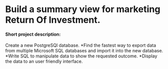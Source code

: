 # Build a summary view for marketing Return Of Investment.
#### Short project description:
Create a new PostgreSQl database.
*Find the fastest way to export data from multiple Microsoft SQL databases and import it into the new database.
*Write SQL to manipulate data to show the requested outcome. 
*Display the data to an user friendly interface.
